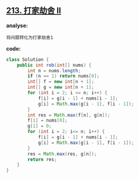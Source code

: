 ## [213. 打家劫舍 II](https://leetcode-cn.com/problems/house-robber-ii/)

**analyse:**

```
将问题转化为打家劫舍1
```

**code:**

```java
class Solution {
    public int rob(int[] nums) {
        int n = nums.length;
        if (n == 1) return nums[0];
        int[] f = new int[n + 1];
        int[] g = new int[n + 1];
        for (int i = 2; i <= n; i++) {
            f[i] = g[i - 1] + nums[i - 1];
            g[i] = Math.max(g[i - 1], f[i - 1]);
        }
        int res = Math.max(f[n], g[n]);
        f[1] = nums[0];
        g[1] = 0;
        for (int i = 2; i<= n; i++) {
            f[i] = g[i - 1] + nums[i - 1];
            g[i] = Math.max(g[i - 1], f[i - 1]);
        }
        res = Math.max(res, g[n]);
        return res;
    }
}
```

